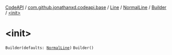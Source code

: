 [CodeAPI](../../../../index.md) / [com.github.jonathanxd.codeapi.base](../../../index.md) / [Line](../../index.md) / [NormalLine](../index.md) / [Builder](index.md) / [&lt;init&gt;](.)

# &lt;init&gt;

`Builder(defaults: `[`NormalLine`](../index.md)`)`
`Builder()`